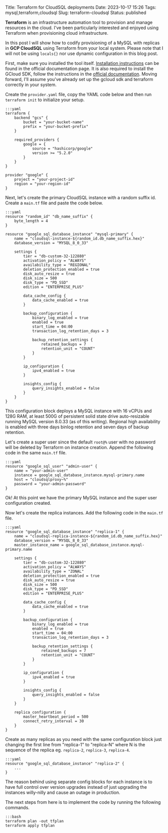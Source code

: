 Title: Terraform for CloudSQL deployments
Date: 2023-10-17 15:26
Tags: mysql,terraform,cloudsql
Slug: terraform-cloudsql
Status: published


**Terraform** is an infrastructure automation tool to provision and manage resources in the cloud. I've been particularly interested and enjoyed using Terraform when provisioning cloud infrastructure.

In this post I will show how to codify provisioning of a MySQL with replicas in **GCP CloudSQL** using Terraform from your local system. Please note that I will not be using `locals{}` nor use dynamic configuration in this blog post.

First, make sure you installed the tool itself. [Installation instructions](https://developer.hashicorp.com/terraform/tutorials/aws-get-started/install-cli) can be found in the official documentation page. It is also required to install the GCloud SDK, follow the instructions in the [official documentation](https://cloud.google.com/sdk/docs/install). Moving forward, I'll assume you've already set up the gcloud sdk and terraform correctly in your system.

Create the `provider.yaml` file, copy the YAML code below and then run `terraform init` to initialize your setup.

    :::yaml
    terraform {
        backend "gcs" {
            bucket = "your-bucket-name"
            prefix = "your-bucket-prefix"
        }

        required_providers {
            google = {
                source = "hashicorp/google"
                version >= "5.2.0"
            }
        }
    }

    provider "google" {
        project = "your-project-id"
        region = "your-region-id"
    }

Next, let's create the primary CloudSQL instance with a random suffix id. Create a `main.tf` file and paste the code below.

    :::yaml
    resource "random_id" "db_name_suffix" {
        byte_length = 4
    }

    resource "google_sql_database_instance" "mysql-primary" {
        name = "cloudsql-instance-${random_id.db_name_suffix.hex}"
        database_version = "MYSQL_8_0_33"

        settings {
            tier = "db-custom-32-122880"
            activation_policy = "ALWAYS"
            availability_type = "REGIONAL"
            deletion_protection_enabled = true
            disk_auto_resize = true
            disk_size = 500
            disk_type = "PD_SSD"
            edition = "ENTERPRISE_PLUS"

            data_cache_config {
                data_cache_enabled = true
            }

            backup_configuration {
                binary_log_enabled = true
                enabled = true
                start_time = 04:00
                transaction_log_retention_days = 3

                backup_retention_settings {
                    retained_backups = 7
                    retention_unit = "COUNT"
                }
            }

            ip_configuration {
                ipv4_enabled = true
            }

            insights_config {
                query_insights_enabled = false
            }
        }
    }

This configuration block deploys a MySQL instance with 16 vCPUs and 128G RAM, at least 500G of persistent solid state drive auto-resizable running MySQL version 8.0.33 (as of this writing). Regional high availability is enabled with three days binlog retention and seven days of backup retention.

Let's create a super user since the default `root@%` user with no password will be deleted by Terraform on instance creation. Append the following code in the same `main.tf` file.

    :::yaml
    resource "google_sql_user" "admin-user" {
        name = "your-admin-user"
        instance = google_sql_database_instance.mysql-primary.name
        host = "cloudsqlproxy~%"
        password = "your-admin-password"
    }

Ok! At this point we have the primary MySQL instance and the super user configuration created.

Now let's create the replica instances. Add the following code in the `main.tf` file.

    :::yaml
    resource "google_sql_database_instance" "replica-1" {
        name = "cloudsql-replica-instance-${random_id.db_name_suffix.hex}"
        database_version = "MYSQL_8_0_33"
        master_instance_name = google_sql_database_instance.mysql-primary.name

        settings {
            tier = "db-custom-32-122880"
            activation_policy = "ALWAYS"
            availability_type = "ZONAL"
            deletion_protection_enabled = true
            disk_auto_resize = true
            disk_size = 500
            disk_type = "PD_SSD"
            edition = "ENTERPRISE_PLUS"

            data_cache_config {
                data_cache_enabled = true
            }

            backup_configuration {
                binary_log_enabled = true
                enabled = true
                start_time = 04:00
                transaction_log_retention_days = 3

                backup_retention_settings {
                    retained_backups = 7
                    retention_unit = "COUNT"
                }
            }

            ip_configuration {
                ipv4_enabled = true
            }

            insights_config {
                query_insights_enabled = false
            }
        }

        replica_configuration {
            master_heartbeat_period = 500
            connect_retry_interval = 30
        }
    }

Create as many replicas as you need with the same configuration block just changing the first line from "replica-1" to "replica-N" where N is the sequence of the replica eg. `replica-2`, `replica-3`, `replica-4`.

    :::yaml
    resource "google_sql_database_instance" "replica-2" {
        ...
    }

The reason behind using separate config blocks for each instance is to have full control over version upgrades instead of just upgrading the instances willy-nilly and cause an outage in production.

The next steps from here is to implement the code by running the following commands.

    :::bash
    terraform plan -out tfplan
    terraform apply tfplan
